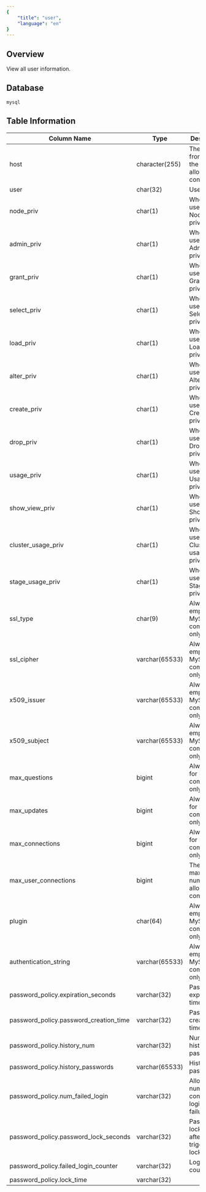 ```yaml
---
{
    "title": "user",
    "language": "en"
}
---
```


## Overview

View all user information.

## Database


`mysql`


## Table Information

| Column Name                            | Type           | Description                                         |
| -------------------------------------- | -------------- | --------------------------------------------------- |
| host                                   | character(255) | The host from which the user is allowed to connect. |
| user                                   | char(32)       | Username.                                           |
| node_priv                              | char(1)        | Whether the user has Node privileges.               |
| admin_priv                             | char(1)        | Whether the user has Admin privileges.              |
| grant_priv                             | char(1)        | Whether the user has Grant privileges.              |
| select_priv                            | char(1)        | Whether the user has Select privileges.             |
| load_priv                              | char(1)        | Whether the user has Load privileges.               |
| alter_priv                             | char(1)        | Whether the user has Alter privileges.              |
| create_priv                            | char(1)        | Whether the user has Create privileges.             |
| drop_priv                              | char(1)        | Whether the user has Drop privileges.               |
| usage_priv                             | char(1)        | Whether the user has Usage privileges.              |
| show_view_priv                         | char(1)        | Whether the user has Show View privileges.          |
| cluster_usage_priv                     | char(1)        | Whether the user has Cluster usage privileges.      |
| stage_usage_priv                       | char(1)        | Whether the user has Stage usage privileges.        |
| ssl_type                               | char(9)        | Always empty, for MySQL compatibility only.         |
| ssl_cipher                             | varchar(65533) | Always empty, for MySQL compatibility only.         |
| x509_issuer                            | varchar(65533) | Always empty, for MySQL compatibility only.         |
| x509_subject                           | varchar(65533) | Always empty, for MySQL compatibility only.         |
| max_questions                          | bigint         | Always 0, for MySQL compatibility only.             |
| max_updates                            | bigint         | Always 0, for MySQL compatibility only.             |
| max_connections                        | bigint         | Always 0, for MySQL compatibility only.             |
| max_user_connections                   | bigint         | The maximum number of allowed connections.          |
| plugin                                 | char(64)       | Always empty, for MySQL compatibility only.         |
| authentication_string                  | varchar(65533) | Always empty, for MySQL compatibility only.         |
| password_policy.expiration_seconds     | varchar(32)    | Password expiration time.                           |
| password_policy.password_creation_time | varchar(32)    | Password creation time.                             |
| password_policy.history_num            | varchar(32)    | Number of historical passwords.                     |
| password_policy.history_passwords      | varchar(65533) | Historical passwords.                               |
| password_policy.num_failed_login       | varchar(32)    | Allowed number of consecutive login failures.       |
| password_policy.password_lock_seconds  | varchar(32)    | Password lock time after triggering lock.           |
| password_policy.failed_login_counter   | varchar(32)    | Login failure count.                                |
| password_policy.lock_time              | varchar(32)    |                                                     |

